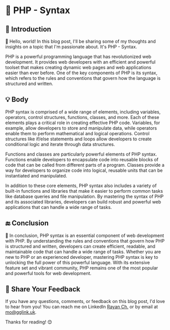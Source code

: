 # 📝 PHP - Syntax

## 🌟 Introduction

👋 Hello, world! In this blog post, I'll be sharing some of my thoughts and insights on a topic that I'm passionate about. It's PHP - Syntax.

PHP is a powerful programming language that has revolutionized web development. It provides web developers with an efficient and powerful toolset that makes creating dynamic web pages and web applications easier than ever before. One of the key components of PHP is its syntax, which refers to the rules and conventions that govern how the language is structured and written.

## 💡 Body

PHP syntax is comprised of a wide range of elements, including variables, operators, control structures, functions, classes, and more. Each of these elements plays a critical role in creating effective PHP code. Variables, for example, allow developers to store and manipulate data, while operators enable them to perform mathematical and logical operations. Control structures like if/else statements and loops allow developers to create conditional logic and iterate through data structures.

Functions and classes are particularly powerful elements of PHP syntax. Functions enable developers to encapsulate code into reusable blocks of code that can be called from different parts of a program. Classes provide a way for developers to organize code into logical, reusable units that can be instantiated and manipulated.

In addition to these core elements, PHP syntax also includes a variety of built-in functions and libraries that make it easier to perform common tasks like database queries and file manipulation. By mastering the syntax of PHP and its associated libraries, developers can build robust and powerful web applications that can handle a wide range of tasks.

## 🔚 Conclusion

👏 In conclusion, PHP syntax is an essential component of web development with PHP. By understanding the rules and conventions that govern how PHP is structured and written, developers can create efficient, readable, and maintainable code that can handle a wide range of tasks. Whether you are new to PHP or an experienced developer, mastering PHP syntax is key to unlocking the full power of this powerful language. With its extensive feature set and vibrant community, PHP remains one of the most popular and powerful tools for web development.

## 📣 Share Your Feedback

If you have any questions, comments, or feedback on this blog post, I'd love to hear from you! You can reach me on LinkedIn [Rayan Ch.](https://www.linkedin.com/in/rayan-ch-b787ab224/) or by email at [mo@gglink.uk](mailto:mo@gglink.uk).

Thanks for reading! 😊

